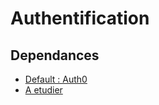 # Authentification

## Dependances

- [Default : Auth0](https://github.com/auth0/auth0.js)
- [A etudier](https://auth0.com/blog/how-to-configure-create-react-app/)

